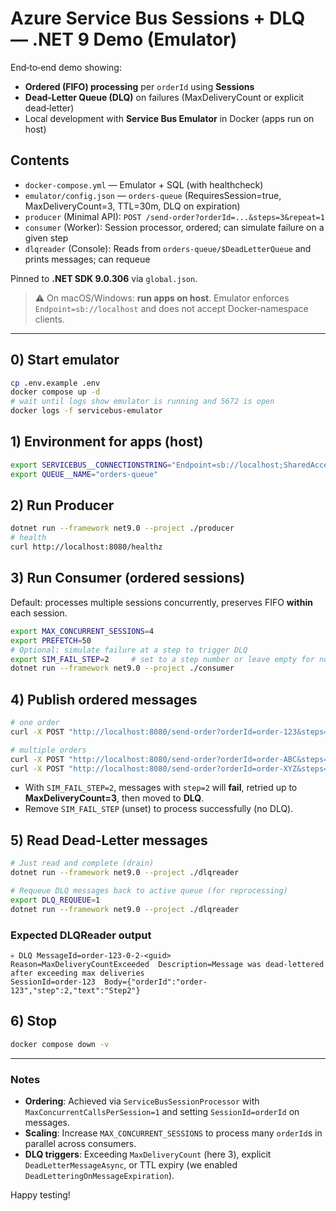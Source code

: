 # Azure Service Bus **Sessions + DLQ** — .NET 9 Demo (Emulator)

End‑to‑end demo showing:
- **Ordered (FIFO) processing** per `orderId` using **Sessions**
- **Dead‑Letter Queue (DLQ)** on failures (MaxDeliveryCount or explicit dead‑letter)
- Local development with **Service Bus Emulator** in Docker (apps run on host)

## Contents
- `docker-compose.yml` — Emulator + SQL (with healthcheck)
- `emulator/config.json` — `orders-queue` (RequiresSession=true, MaxDeliveryCount=3, TTL=30m, DLQ on expiration)
- `producer` (Minimal API): `POST /send-order?orderId=...&steps=3&repeat=1`
- `consumer` (Worker): Session processor, ordered; can simulate failure on a given step
- `dlqreader` (Console): Reads from `orders-queue/$DeadLetterQueue` and prints messages; can requeue

Pinned to **.NET SDK 9.0.306** via `global.json`.

> ⚠️ On macOS/Windows: **run apps on host**. Emulator enforces `Endpoint=sb://localhost` and does not accept Docker‑namespace clients.

---

## 0) Start emulator

```bash
cp .env.example .env
docker compose up -d
# wait until logs show emulator is running and 5672 is open
docker logs -f servicebus-emulator
```

## 1) Environment for apps (host)
```bash
export SERVICEBUS__CONNECTIONSTRING="Endpoint=sb://localhost;SharedAccessKeyName=RootManageSharedAccessKey;SharedAccessKey=SAS_KEY_VALUE;UseDevelopmentEmulator=true;"
export QUEUE__NAME="orders-queue"
```

## 2) Run Producer
```bash
dotnet run --framework net9.0 --project ./producer
# health
curl http://localhost:8080/healthz
```

## 3) Run Consumer (ordered sessions)
Default: processes multiple sessions concurrently, preserves FIFO **within** each session.
```bash
export MAX_CONCURRENT_SESSIONS=4
export PREFETCH=50
# Optional: simulate failure at a step to trigger DLQ
export SIM_FAIL_STEP=2     # set to a step number or leave empty for no failure
dotnet run --framework net9.0 --project ./consumer
```

## 4) Publish ordered messages
```bash
# one order
curl -X POST "http://localhost:8080/send-order?orderId=order-123&steps=3&repeat=1"

# multiple orders
curl -X POST "http://localhost:8080/send-order?orderId=order-ABC&steps=3&repeat=1"
curl -X POST "http://localhost:8080/send-order?orderId=order-XYZ&steps=4&repeat=2"
```

- With `SIM_FAIL_STEP=2`, messages with `step=2` will **fail**, retried up to **MaxDeliveryCount=3**, then moved to **DLQ**.
- Remove `SIM_FAIL_STEP` (unset) to process successfully (no DLQ).

## 5) Read Dead‑Letter messages
```bash
# Just read and complete (drain)
dotnet run --framework net9.0 --project ./dlqreader

# Requeue DLQ messages back to active queue (for reprocessing)
export DLQ_REQUEUE=1
dotnet run --framework net9.0 --project ./dlqreader
```

### Expected DLQReader output
```
💀 DLQ MessageId=order-123-0-2-<guid>
Reason=MaxDeliveryCountExceeded  Description=Message was dead-lettered after exceeding max deliveries
SessionId=order-123  Body={"orderId":"order-123","step":2,"text":"Step2"}
```

## 6) Stop
```bash
docker compose down -v
```

---

### Notes
- **Ordering**: Achieved via `ServiceBusSessionProcessor` with `MaxConcurrentCallsPerSession=1` and setting `SessionId=orderId` on messages.
- **Scaling**: Increase `MAX_CONCURRENT_SESSIONS` to process many `orderId`s in parallel across consumers.
- **DLQ triggers**: Exceeding `MaxDeliveryCount` (here 3), explicit `DeadLetterMessageAsync`, or TTL expiry (we enabled `DeadLetteringOnMessageExpiration`).

Happy testing!
